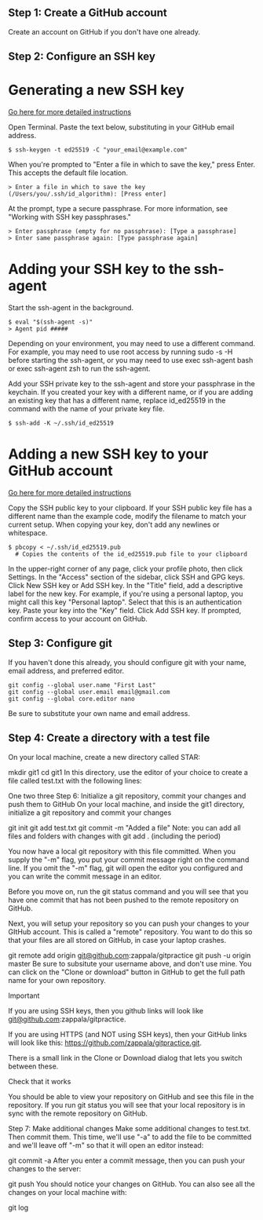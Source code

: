 ## Step 1: Create a GitHub account
Create an account on GitHub if you don't have one already.

## Step 2: Configure an SSH key

# Generating a new SSH key
[Go here for more detailed instructions](https://docs.github.com/en/authentication/connecting-to-github-with-ssh/generating-a-new-ssh-key-and-adding-it-to-the-ssh-agent#generating-a-new-ssh-key)

Open Terminal.
Paste the text below, substituting in your GitHub email address.
```
$ ssh-keygen -t ed25519 -C "your_email@example.com"
```

When you're prompted to "Enter a file in which to save the key," press Enter. This accepts the default file location.
```
> Enter a file in which to save the key (/Users/you/.ssh/id_algorithm): [Press enter]
```

At the prompt, type a secure passphrase. For more information, see "Working with SSH key passphrases."
```
> Enter passphrase (empty for no passphrase): [Type a passphrase]
> Enter same passphrase again: [Type passphrase again]
```

# Adding your SSH key to the ssh-agent

Start the ssh-agent in the background.
```
$ eval "$(ssh-agent -s)"
> Agent pid #####
```
Depending on your environment, you may need to use a different command. For example, you may need to use root access by running sudo -s -H before starting the ssh-agent, or you may need to use exec ssh-agent bash or exec ssh-agent zsh to run the ssh-agent.

Add your SSH private key to the ssh-agent and store your passphrase in the keychain. If you created your key with a different name, or if you are adding an existing key that has a different name, replace id_ed25519 in the command with the name of your private key file.
```
$ ssh-add -K ~/.ssh/id_ed25519
```

# Adding a new SSH key to your GitHub account
[Go here for more detailed instructions](https://docs.github.com/en/authentication/connecting-to-github-with-ssh/adding-a-new-ssh-key-to-your-github-account)

Copy the SSH public key to your clipboard.
If your SSH public key file has a different name than the example code, modify the filename to match your current setup. When copying your key, don't add any newlines or whitespace.
```
$ pbcopy < ~/.ssh/id_ed25519.pub
  # Copies the contents of the id_ed25519.pub file to your clipboard
```
In the upper-right corner of any page, click your profile photo, then click Settings.
In the "Access" section of the sidebar, click  SSH and GPG keys.
Click New SSH key or Add SSH key.
In the "Title" field, add a descriptive label for the new key. For example, if you're using a personal laptop, you might call this key "Personal laptop".
Select that this is an authentication key.
Paste your key into the "Key" field.
Click Add SSH key.
If prompted, confirm access to your account on GitHub.

## Step 3: Configure git
If you haven't done this already, you should configure git with your name, email address, and preferred editor.

```
git config --global user.name "First Last"
git config --global user.email email@gmail.com
git config --global core.editor nano
```
Be sure to substitute your own name and email address.

## Step 4: Create a directory with a test file
On your local machine, create a new directory called STAR:

mkdir git1
cd git1
In this directory, use the editor of your choice to create a file called test.txt with the following lines:

One
two
three
Step 6: Initialize a git repository, commit your changes and push them to GitHub
On your local machine, and inside the git1 directory, initialize a git repository and commit your changes

git init
git add test.txt
git commit -m "Added a file"
Note: you can add all files and folders with changes with git add . (including the period)

You now have a local git repository with this file committed. When you supply the "-m" flag, you put your commit message right on the command line. If you omit the "-m" flag, git will open the editor you configured and you can write the commit message in an editor. 

Before you move on, run the git status command and you will see that you have one commit that has not been pushed to the remote repository on GitHub.

Next, you will setup your repository so you can push your changes to your GItHub account. This is called a "remote" repository. You want to do this so that your files are all stored on GitHub, in case your laptop crashes.

git remote add origin git@github.com:zappala/gitpractice
git push -u origin master
Be sure to subsitute your username above, and don't use mine. You can click on the "Clone or download" button in GitHub to get the full path name for your own repository.

Important

If you are using SSH keys, then you github links will look like git@github.com:zappala/gitpractice.

If you are using HTTPS (and NOT using SSH keys), then your GitHub links will look like this: https://github.com/zappala/gitpractice.git.

There is a small link in the Clone or Download dialog that lets you switch between these.

Check that it works

You should be able to view your repository on GitHub and see this file in the repository. If you run git status you will see that your local repository is in sync with the remote repository on GitHub.

Step 7: Make additional changes
Make some additional changes to test.txt. Then commit them. This time, we'll use "-a" to add the file to be committed and we'll leave off "-m" so that it will open an editor instead:

git commit -a
After you enter a commit message, then you can push your changes to the server:

git push
You should notice your changes on GitHub. You can also see all the changes on your local machine with:

git log
